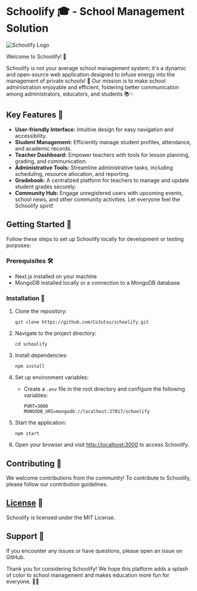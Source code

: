 # Schoolify 🎓 - School Management Solution

![Schoolify Logo](link_to_your_logo)

Welcome to Schoolify! 🚀

Schoolify is not your average school management system; it's a dynamic and open-source web application designed to infuse energy into the management of private schools! 🌟 Our mission is to make school administration enjoyable and efficient, fostering better communication among administrators, educators, and students 📚✨

## Key Features 🌟

- **User-friendly Interface:** Intuitive design for easy navigation and accessibility.
- **Student Management:** Efficiently manage student profiles, attendance, and academic records.
- **Teacher Dashboard:** Empower teachers with tools for lesson planning, grading, and communication.
- **Administrative Tools:** Streamline administrative tasks, including scheduling, resource allocation, and reporting.
- **Gradebook:** A centralized platform for teachers to manage and update student grades securely.
- **Community Hub:** Engage unregistered users with upcoming events, school news, and other community activities. Let everyone feel the Schoolify spirit!

## Getting Started 🚀

Follow these steps to set up Schoolify locally for development or testing purposes:

### Prerequisites 🛠️

- Next.js installed on your machine
- MongoDB installed locally or a connection to a MongoDB database

### Installation 🎉

1. Clone the repository:

   ```
   git clone https://github.com/CoJutsu/schoolify.git
   ```

2. Navigate to the project directory:

   ```
   cd schoolify
   ```

3. Install dependencies:

   ```
   npm install
   ```

4. Set up environment variables:

   - Create a `.env` file in the root directory and configure the following variables:

     ```
     PORT=3000
     MONGODB_URI=mongodb://localhost:27017/schoolify
     ```

5. Start the application:

   ```
   npm start
   ```

6. Open your browser and visit [http://localhost:3000](http://localhost:3000) to access Schoolify.

## Contributing 🤝

We welcome contributions from the community! To contribute to Schoolify, please follow our contribution guidelines.

## [License](LICENSE) 📝

Schoolify is licensed under the MIT License.

## Support 🤔

If you encounter any issues or have questions, please open an issue on GitHub.

Thank you for considering Schoolify! We hope this platform adds a splash of color to school management and makes education more fun for everyone. 🌈✨
